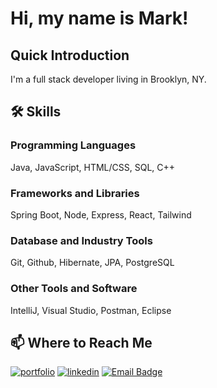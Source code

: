 # Hi, my name is Mark!


##  Quick Introduction
I'm a full stack developer living in Brooklyn, NY.


## 🛠 Skills
### Programming Languages
Java, JavaScript, HTML/CSS, SQL, C++
### Frameworks and Libraries
Spring Boot, Node, Express, React, Tailwind
### Database and Industry Tools
Git, Github, Hibernate, JPA, PostgreSQL
### Other Tools and Software
IntelliJ, Visual Studio, Postman, Eclipse


## 📫 Where to Reach Me
[![portfolio](https://img.shields.io/badge/my_portfolio-000?style=for-the-badge&logo=ko-fi&logoColor=white)](https://markokaportfolio.com/)
[![linkedin](https://img.shields.io/badge/linkedin-0A66C2?style=for-the-badge&logo=linkedin&logoColor=white)](https://www.linkedin.com/in/mark-oka/)
[![Email Badge](https://img.shields.io/badge/Gmail-markoka101@gmail.com-green?style=for-the-badge&logo=gmail&logoColor=FFFFFF&labelColor=3A3B3C&color=62F1CD)](mailto:markoka101@gmail.com)


